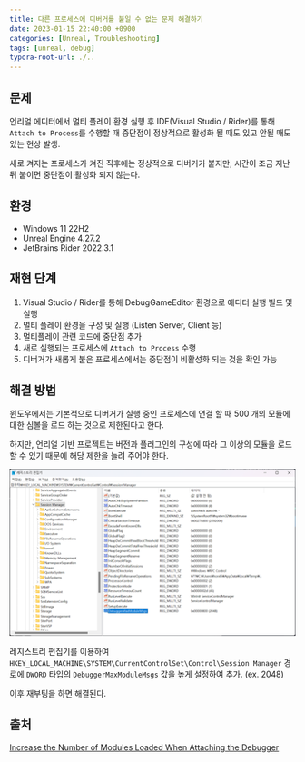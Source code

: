 ```yaml
---
title: 다른 프로세스에 디버거를 붙일 수 없는 문제 해결하기
date: 2023-01-15 22:40:00 +0900
categories: [Unreal, Troubleshooting]
tags: [unreal, debug]
typora-root-url: ./..
---
```


## 문제

언리얼 에디터에서 멀티 플레이 환경 실행 후 IDE(Visual Studio / Rider)를 통해 `Attach to Process`를 수행할 때 중단점이 정상적으로 활성화 될 때도 있고 안될 때도 있는 현상 발생. 

새로 켜지는 프로세스가 켜진 직후에는 정상적으로 디버거가 붙지만, 시간이 조금 지난 뒤 붙이면 중단점이 활성화 되지 않는다.



## 환경

- Windows 11 22H2
- Unreal Engine 4.27.2
- JetBrains Rider 2022.3.1



## 재현 단계

1. Visual Studio / Rider를 통해 DebugGameEditor 환경으로 에디터 실행 빌드 및 실행
2. 멀티 플레이 환경을 구성 및 실행 (Listen Server, Client 등)
3. 멀티플레이 관련 코드에 중단점 추가
4. 새로 실행되는 프로세스에 `Attach to Process` 수행
5. 디버거가 새롭게 붙은 프로세스에서는 중단점이 비활성화 되는 것을 확인 가능



## 해결 방법

윈도우에서는 기본적으로 디버거가 실행 중인 프로세스에 연결 할 때 500 개의 모듈에 대한 심볼을 로드 하는 것으로 제한된다고 한다. 

하지만, 언리얼 기반 프로젝트는 버전과 플러그인의 구성에 따라 그 이상의 모듈을 로드 할 수 있기 때문에 해당 제한을 늘려 주어야 한다.

![add-registry-key](/assets/images/2023-01-15-troubleshooting-cannot-attach-debugger-to-other-process/add-registry-key.png)

레지스트리 편집기를 이용하여 `HKEY_LOCAL_MACHINE\SYSTEM\CurrentControlSet\Control\Session Manager`  경로에 `DWORD` 타입의 `DebuggerMaxModuleMsgs` 값을 높게 설정하여 추가. (ex. 2048)



이후 재부팅을 하면 해결된다.



## 출처

[Increase the Number of Modules Loaded When Attaching the Debugger](https://forums.unrealengine.com/t/increase-the-number-of-modules-loaded-when-attaching-the-debugger/661624)
